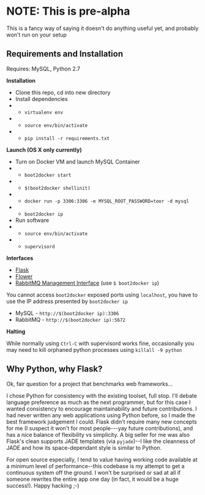 
# NOTE: This is pre-alpha

This is a fancy way of saying it doesn't do anything useful yet, and probably won't run on your setup

Requirements and Installation
-----------------------------

Requires: MySQL, Python 2.7

**Installation**

* Clone this repo, cd into new directory
* Install dependencies
* * `virtualenv env`
* * `source env/bin/activate`
* * `pip install -r requirements.txt`

**Launch (OS X only currently)**

* Turn on Docker VM and launch MySQL Container
* * `boot2docker start`
* * `$(boot2docker shellinit)`
* * `docker run -p 3306:3306 -e MYSQL_ROOT_PASSWORD=toor -d mysql`
* * `boot2docker ip`
* Run software
* * `source env/bin/activate`
* * `supervisord`

**Interfaces**

* [Flask](http://127.0.0.1:5000/)
* [Flower](http://localhost:5555/)
* [RabbitMQ Management Interface](http://192.168.59.103:15672/) (use `$ boot2docker ip`)

You cannot access `boot2docker` exposed ports using `localhost`, you
have to use the IP address presented by `boot2docker ip`

* MySQL - `http://$(boot2docker ip):3306`
* RabbitMQ - `http://$(boot2docker ip):5672`

**Halting**

While normally using `Ctrl-C` with supervisord works fine, occasionally
you may need to kill orphaned python processes using `killall -9 python`

Why Python, why Flask?
----------------------

Ok, fair question for a project that benchmarks web frameworks...

I chose Python for consistency with the existing toolset, full stop.
I'll debate language preference as much as the next programmer, but 
for this case I wanted consistency to encourage maintainability and 
future contributions. I had never written any web applications using 
Python before, so I made the best framework judgement I could. 
Flask didn't require many new concepts for me (I suspect it won't for 
most people---yay future contributions), and has a nice balance of 
flexibility vs simplicity. 
A big seller for me was also Flask's clean supports JADE templates
(via `pyjade`)--I like the cleanness of JADE and how its space-dependant 
style is similar to Python. 

For open source especially, I tend to value having
working code available at a minimum level of performance--this 
codebase is my attempt to get a continuous system off the ground.
I won't be surprised or sad at all if someone rewrites the entire 
app one day (in fact, it would be a huge success!). Happy hacking ;-)

